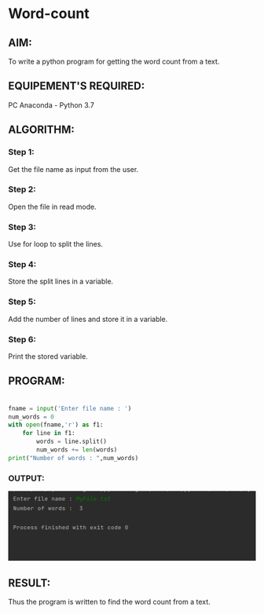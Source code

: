# Word-count
## AIM:
To write a python program for getting the word count from a text.
## EQUIPEMENT'S REQUIRED: 
PC
Anaconda - Python 3.7
## ALGORITHM: 
### Step 1:
Get the file name as input from the user.

### Step 2: 
Open the file in read mode.
 
### Step 3: 
Use for loop to split the lines.

### Step 4:  
Store the split lines in a variable.

### Step 5: 
Add the number of lines and store it in a variable.

### Step 6: 
Print the stored variable.

## PROGRAM:
```Python

fname = input('Enter file name : ')
num_words = 0
with open(fname,'r') as f1:
    for line in f1:
        words = line.split()
        num_words += len(words)
print("Number of words : ",num_words)

```

### OUTPUT:

![image](./wc.png)



## RESULT:
Thus the program is written to find the word count from a text.
